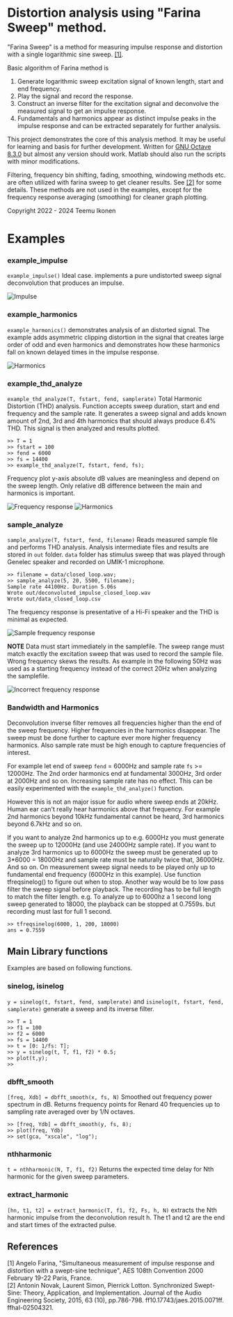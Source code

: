 # Distortion analysis using "Farina Sweep" method.

"Farina Sweep" is a method for measuring impulse response and distortion with a single logarithmic sine sweep.  [[1]](#1).

Basic algorithm of Farina method is 
1. Generate logarithmic sweep excitation signal of known length, start and end frequency.
2. Play the signal and record the response.
3. Construct an inverse filter for the excitation signal and deconvolve the measured signal to get an impulse response.
4. Fundamentals and harmonics appear as distinct impulse peaks in the impulse response and can be extracted separately for further analysis.

This project demonstrates the core of this analysis method. It may be useful for learning and basis for further development. Written for [GNU Octave 8.3.0](https://octave.org/) but almost any version should work. Matlab should also run the scripts with minor modifications.

Filtering, frequency bin shifting, fading, smoothing, windowing methods etc. are often utilized with farina sweep to get cleaner results. See [[2]](#2) for some details. These methods are not used in the examples, except for the frequency response averaging (smoothing) for cleaner graph plotting. 

Copyright 2022 - 2024 Teemu Ikonen

# Examples

### example_impulse
`example_impulse()` Ideal case. implements a pure undistorted sweep signal deconvolution that produces an impulse.

![Impulse](images/impulse.png "Impulse Response")

### example_harmonics
`example_harmonics()` demonstrates analysis of an distorted signal. The example adds asymmetric clipping distortion in the signal that creates large order of odd and even harmonics and demonstrates how these harmonics fall on known delayed times in the impulse response.

![Harmonics](images/harmonics.png "Impulse Response with harmonics")

### example_thd_analyze
`example_thd_analyze(T, fstart, fend, samplerate)` Total Harmonic Distortion (THD) analysis. Function accepts sweep duration, start and end frequency and the sample rate. It generates a sweep signal and adds known amount of 2nd, 3rd and 4th harmonics that should always produce 6.4% THD. This signal is then analyzed and results plotted.

    >> T = 1
    >> fstart = 100
    >> fend = 6000
    >> fs = 14400    
    >> example_thd_analyze(T, fstart, fend, fs);

Frequency plot y-axis absolute dB values are meaningless and depend on the sweep length. Only relative dB difference between the main and harmonics is important.

![Frequency response](images/freq_response.png "Frequency Response")
![Harmonics](images/thd.png "Total Harmonic Distortion (THD)")

### sample_analyze
`sample_analyze(T, fstart, fend, filename)` Reads measured sample file and performs THD analysis. Analysis intermediate files and results are stored in `out` folder. `data` folder has stimulus sweep that was played through Genelec speaker and recorded on UMIK-1 microphone. 

    >> filename = data/closed_loop.wav;
    >> sample_analyze(5, 20, 5500, filename);    
    Sample rate 44100Hz. Duration 5.06s
    Wrote out/deconvoluted_impulse_closed_loop.wav    
    Wrote out/data_closed_loop.csv

The frequency response is presentative of a Hi-Fi speaker and the THD is minimal as expected.

![Sample frequency response](images/sample_freq_response.png "Frequency Response")

**NOTE** Data must start immediately in the samplefile. The sweep range must match exactly the excitation sweep that was used to record the sample file. Wrong frequency skews the results.
As example in the following 50Hz was used as a starting frequency instead of the correct 20Hz when analyzing the samplefile.

![Incorrect frequency response](images/sample_freq_response_wrong_freq.png "Incorrect frequency response")


### Bandwidth and Harmonics

Deconvolution inverse filter removes all frequencies higher than the end of the sweep frequency. Higher frequencies in the harmonics disappear. The sweep must be done further to capture ever more higher frequency harmonics. Also sample rate must be high enough to capture frequencies of interest.

For example let end of sweep `fend` = 6000Hz and sample rate `fs` >= 12000Hz. The 2nd order harmonics end at fundamental 3000Hz, 3rd order at 2000Hz and so on. Increasing sample rate has no effect. This can be easily experimented with the `example_thd_analyze()` function.

However this is not an major issue for audio where sweep ends at 20kHz. Human ear can't really hear harmonics above that frequency. For example 2nd harmonics beyond 10kHz fundamental cannot be heard, 3rd harmonics beyond 6.7kHz and so on.

If you want to analyze 2nd harmonics up to e.g. 6000Hz you must generate the sweep up to 12000Hz (and use 24000Hz sample rate). If you want to analyze 3rd harmonics up to 6000Hz the sweep must be generated up to 3*6000 = 18000Hz and sample rate must be naturally twice that, 36000Hz. And so on. On measurement sweep signal needs to be played only up to fundamental end frequency (6000Hz in this example). Use function tfreqsinelog() to figure out when to stop. Another way would be to low pass filter the sweep signal before playback. The recording has to be full length to match the filter length. e.g. To analyze up to 6000hz a 1 second long sweep generated to 18000, the playback can be stopped at 0.7559s. but recording must last for full 1 second.

    >> tfreqsinelog(6000, 1, 200, 18000)
    ans = 0.7559    

## Main Library  functions
Examples are based on following functions.

### sinelog, isinelog
`y = sinelog(t, fstart, fend, samplerate)` and `isinelog(t, fstart, fend, samplerate)` generate a sweep and its inverse filter.

    >> T = 1
    >> f1 = 100
    >> f2 = 6000
    >> fs = 14400  
    >> t = [0: 1/fs: T];
    >> y = sinelog(t, T, f1, f2) * 0.5;
    >> plot(t,y);
    >>

### dbfft_smooth
`[freq, Xdb] = dbfft_smooth(x, fs, N)` Smoothed out frequency power spectrum in dB. Returns frequency points for Renard 40 frequencies up to sampling rate averaged over by 1/N octaves.

    >> [freq, Ydb] = dbfft_smooth(y, fs, 8);
    >> plot(freq, Ydb)
    >> set(gca, "xscale", "log");

### nthharmonic
`t = nthharmonic(N, T, f1, f2)` Returns the expected time delay for Nth harmonic for the given sweep parameters.

### extract_harmonic
`[hn, t1, t2] = extract_harmonic(T, f1, f2, Fs, h, N)` extracts the Nth harmonic impulse from the deconvolution result h. The t1 and t2 are the end and start times of the extracted pulse.

## References

<a id="1">[1]</a>  Angelo Farina, "Simultaneous measurement of impulse response and distortion with a swept-sine technique", AES 108th Convention 2000  February  19-22 Paris, France.
<br>
<a id="2">[2]</a>  Antonin Novak, Laurent Simon, Pierrick Lotton. Synchronized Swept-Sine: Theory, Application, and Implementation. Journal of the Audio Engineering Society, 2015, 63 (10), pp.786-798.
ff10.17743/jaes.2015.0071ff. ffhal-02504321.





